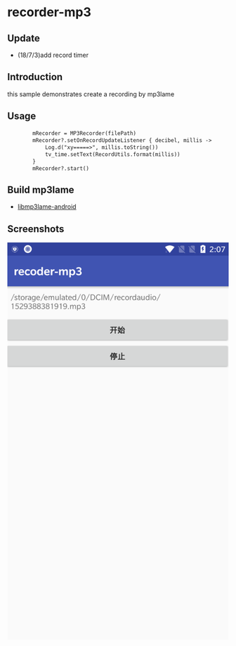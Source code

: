 # recorder-mp3

## Update
- (18/7/3)add record timer

## Introduction
this sample demonstrates create a recording by mp3lame

## Usage
```
        mRecorder = MP3Recorder(filePath)
        mRecorder?.setOnRecordUpdateListener { decibel, millis ->
            Log.d("xy=====>", millis.toString())
            tv_time.setText(RecordUtils.format(millis))
        }
        mRecorder?.start()
```

## Build mp3lame
- [libmp3lame-android](https://github.com/xieyangxuejun/libmp3lame-android)

## Screenshots

![](./screenshot.png)